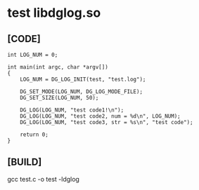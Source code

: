 # test libdglog.so

## [CODE]<br>

```
int LOG_NUM = 0;

int main(int argc, char *argv[]) 
{
    LOG_NUM = DG_LOG_INIT(test, "test.log");

    DG_SET_MODE(LOG_NUM, DG_LOG_MODE_FILE);
    DG_SET_SIZE(LOG_NUM, 50);

    DG_LOG(LOG_NUM, "test code1!\n");
    DG_LOG(LOG_NUM, "test code2, num = %d\n", LOG_NUM);
    DG_LOG(LOG_NUM, "test code3, str = %s\n", "test code");

    return 0;
}
```

## [BUILD]<br>
gcc test.c -o test -ldglog<br>
